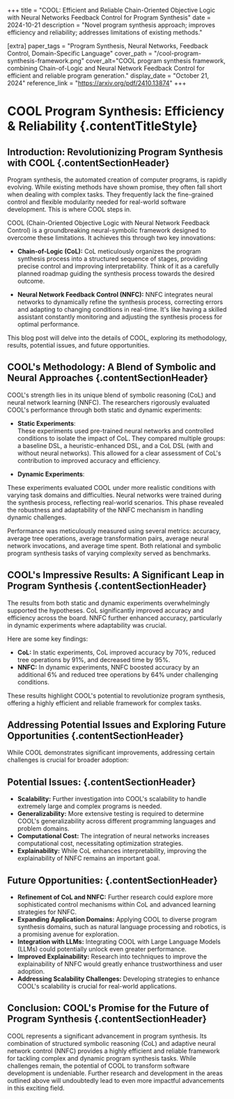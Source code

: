 +++
title = "COOL: Efficient and Reliable Chain-Oriented Objective Logic with Neural Networks Feedback Control for Program Synthesis"
date = 2024-10-21
description = "Novel program synthesis approach; improves efficiency and reliability; addresses limitations of existing methods."

[extra]
paper_tags = "Program Synthesis, Neural Networks, Feedback Control, Domain-Specific Language"
cover_path = "/cool-program-synthesis-framework.png"
cover_alt="COOL program synthesis framework, combining Chain-of-Logic and Neural Network Feedback Control for efficient and reliable program generation."
display_date = "October 21, 2024"
reference_link = "https://arxiv.org/pdf/2410.13874"
+++

# COOL Program Synthesis:  Efficiency & Reliability {.contentTitleStyle}

## Introduction: Revolutionizing Program Synthesis with COOL {.contentSectionHeader}

Program synthesis, the automated creation of computer programs, is rapidly evolving.  While existing methods have shown promise, they often fall short when dealing with complex tasks.  They frequently lack the fine-grained control and flexible modularity needed for real-world software development.  This is where COOL steps in.

COOL (Chain-Oriented Objective Logic with Neural Network Feedback Control) is a groundbreaking neural-symbolic framework designed to overcome these limitations.  It achieves this through two key innovations:

*   **Chain-of-Logic (CoL):** CoL meticulously organizes the program synthesis process into a structured sequence of stages, providing precise control and improving interpretability.  Think of it as a carefully planned roadmap guiding the synthesis process towards the desired outcome.

*   **Neural Network Feedback Control (NNFC):** NNFC integrates neural networks to dynamically refine the synthesis process, correcting errors and adapting to changing conditions in real-time. It's like having a skilled assistant constantly monitoring and adjusting the synthesis process for optimal performance.

This blog post will delve into the details of COOL, exploring its methodology, results, potential issues, and future opportunities.

## COOL's Methodology: A Blend of Symbolic and Neural Approaches {.contentSectionHeader}

COOL's strength lies in its unique blend of symbolic reasoning (CoL) and neural network learning (NNFC).  The researchers rigorously evaluated COOL's performance through both static and dynamic experiments:

* **Static Experiments**:  
These experiments used pre-trained neural networks and controlled conditions to isolate the impact of CoL.  They compared multiple groups: a baseline DSL, a heuristic-enhanced DSL, and a CoL DSL (with and without neural networks). This allowed for a clear assessment of CoL's contribution to improved accuracy and efficiency.

* **Dynamic Experiments**: 

These experiments evaluated COOL under more realistic conditions with varying task domains and difficulties. Neural networks were trained during the synthesis process, reflecting real-world scenarios. This phase revealed the robustness and adaptability of the NNFC mechanism in handling dynamic challenges. 

Performance was meticulously measured using several metrics: accuracy, average tree operations, average transformation pairs, average neural network invocations, and average time spent.  Both relational and symbolic program synthesis tasks of varying complexity served as benchmarks.

## COOL's Impressive Results: A Significant Leap in Program Synthesis {.contentSectionHeader}

The results from both static and dynamic experiments overwhelmingly supported the hypotheses.  CoL significantly improved accuracy and efficiency across the board.  NNFC further enhanced accuracy, particularly in dynamic experiments where adaptability was crucial.

Here are some key findings:

*   **CoL:** In static experiments, CoL improved accuracy by 70%, reduced tree operations by 91%, and decreased time by 95%.
*   **NNFC:** In dynamic experiments, NNFC boosted accuracy by an additional 6% and reduced tree operations by 64% under challenging conditions.

These results highlight COOL's potential to revolutionize program synthesis, offering a highly efficient and reliable framework for complex tasks.

## Addressing Potential Issues and Exploring Future Opportunities {.contentSectionHeader}

While COOL demonstrates significant improvements, addressing certain challenges is crucial for broader adoption:

## Potential Issues: {.contentSectionHeader}

*   **Scalability:**  Further investigation into COOL's scalability to handle extremely large and complex programs is needed.
*   **Generalizability:**  More extensive testing is required to determine COOL's generalizability across different programming languages and problem domains.
*   **Computational Cost:** The integration of neural networks increases computational cost, necessitating optimization strategies.
*   **Explainability:** While CoL enhances interpretability, improving the explainability of NNFC remains an important goal.

## Future Opportunities: {.contentSectionHeader}

*   **Refinement of CoL and NNFC:**  Further research could explore more sophisticated control mechanisms within CoL and advanced learning strategies for NNFC.
*   **Expanding Application Domains:**  Applying COOL to diverse program synthesis domains, such as natural language processing and robotics, is a promising avenue for exploration.
*   **Integration with LLMs:**  Integrating COOL with Large Language Models (LLMs) could potentially unlock even greater performance.
*   **Improved Explainability:**  Research into techniques to improve the explainability of NNFC would greatly enhance trustworthiness and user adoption.
*   **Addressing Scalability Challenges:**  Developing strategies to enhance COOL's scalability is crucial for real-world applications.

## Conclusion: COOL's Promise for the Future of Program Synthesis {.contentSectionHeader}

COOL represents a significant advancement in program synthesis. Its combination of structured symbolic reasoning (CoL) and adaptive neural network control (NNFC) provides a highly efficient and reliable framework for tackling complex and dynamic program synthesis tasks. While challenges remain, the potential of COOL to transform software development is undeniable.  Further research and development in the areas outlined above will undoubtedly lead to even more impactful advancements in this exciting field.



